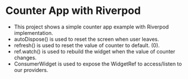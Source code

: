 # Counter App with Riverpod

- This project shows a simple counter app example with Riverpod implementation.
- autoDispose() is used to reset the screen when user leaves.
- refresh() is used to reset the value of counter to default. (0).
- ref.watch() is used to rebuild the widget when the value of counter changes.
- ConsumerWidget is used to expose the WidgetRef to access/listen to our providers.
